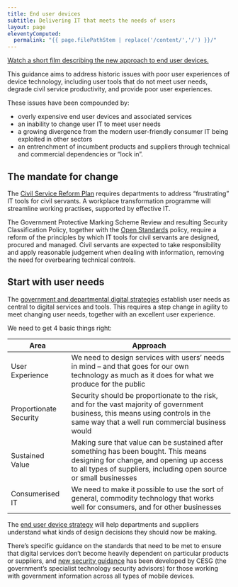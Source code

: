 ```yaml
---
title: End user devices
subtitle: Delivering IT that meets the needs of users
layout: page
eleventyComputed:
  permalink: "{{ page.filePathStem | replace('/content/','/') }}/"
---
```


[Watch a short film describing the new approach to end user devices.](https://www.youtube.com/watch?v=7rnsqrraNb8)

This guidance aims to address historic issues with poor user experiences of device technology, including user tools that do not meet user needs, degrade civil service productivity, and provide poor user experiences.

These issues have been compounded by:

-   overly expensive end user devices and associated services
-   an inability to change user IT to meet user needs
-   a growing divergence from the modern user-friendly consumer IT being exploited in other sectors
-   an entrenchment of incumbent products and suppliers through technical and commercial dependencies or “lock in”.

## The mandate for change

The [Civil Service Reform Plan](https://web.archive.org/web/20151030112807/http://www.civilservice.gov.uk/wp-content/uploads/2012/06/Civil-Service-Reform-Plan-acc-final.pdf) requires departments to address “frustrating” IT tools for civil servants. A workplace transformation programme will streamline working practises, supported by effective IT.

The Government Protective Marking Scheme Review and resulting Security Classification Policy, together with the [Open Standards](/version-1/guides/open-standards-principles/) policy, require a reform of the principles by which IT tools for civil servants are designed, procured and managed. Civil servants are expected to take responsibility and apply reasonable judgement when dealing with information, removing the need for overbearing technical controls.

## Start with user needs

The [government and departmental digital strategies](https://web.archive.org/web/20151030112807/https://www.gov.uk/government/collections/government-digital-strategy-reports-and-research) establish user needs as central to digital services and tools. This requires a step change in agility to meet changing user needs, together with an excellent user experience.

We need to get 4 basic things right:

| Area | Approach |
| --- | --- |
| User Experience | We need to design services with users’ needs in mind – and that goes for our own technology as much as it does for what we produce for the public |
| Proportionate Security | Security should be proportionate to the risk, and for the vast majority of government business, this means using controls in the same way that a well run commercial business would |
| Sustained Value | Making sure that value can be sustained after something has been bought. This means designing for change, and opening up access to all types of suppliers, including open source or small businesses |
| Consumerised IT | We need to make it possible to use the sort of general, commodity technology that works well for consumers, and for other businesses |

The [end user device strategy](https://web.archive.org/web/20151030112807/https://www.gov.uk/government/publications/end-user-device-strategy) will help departments and suppliers understand what kinds of design decisions they should now be making.

There’s specific guidance on the standards that need to be met to ensure that digital services don’t become heavily dependent on particular products or suppliers, and [new security guidance](https://web.archive.org/web/20151030112807/https://www.gov.uk/government/collections/end-user-devices-security-guidance) has been developed by CESG (the government’s specialist technology security advisors) for those working with government information across all types of mobile devices.
